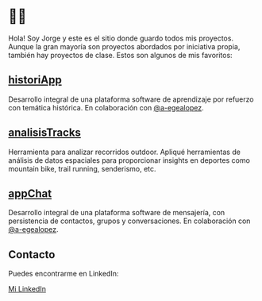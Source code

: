 # 👨‍💻  

Hola! Soy Jorge y este es el sitio donde guardo todos mis proyectos. Aunque la gran mayoría son proyectos abordados por iniciativa propia, también hay proyectos de clase. Estos son algunos de mis favoritos:

## [historiApp](https://github.com/jorgelopez/historiApp)
Desarrollo integral de una plataforma software de aprendizaje por refuerzo con temática histórica. En colaboración con [@a-egealopez](https://github.com/a-egealopez).

## [analisisTracks](https://github.com/jorgelopez/analisisTracks)
Herramienta para analizar recorridos outdoor. Apliqué herramientas de análisis de datos espaciales para proporcionar insights en deportes como mountain bike, trail running, senderismo, etc.

## [appChat](https://github.com/jorgelopez/appChat)
Desarrollo integral de una plataforma software de mensajería, con persistencia de contactos, grupos y conversaciones. En colaboración con [@a-egealopez](https://github.com/a-egealopez).

## Contacto  

Puedes encontrarme en LinkedIn:

[Mi LinkedIn](https://www.linkedin.com/in/jorge-l%C3%B3pez-su%C3%A1rez-6208682b1/)


